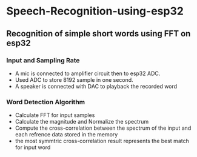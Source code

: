 # Speech-Recognition-using-esp32
## Recognition of simple short words using FFT on esp32


### Input and Sampling Rate
- A mic is connected to amplifier circuit then to esp32 ADC. 
- Used ADC to store 8192 sample in one second. 
- A speaker is connected with DAC to playback the recorded word

### Word Detection Algorithm
- Calculate FFT for input samples  
- Calculate the magnitude and Normalize the spectrum 
- Compute the cross-correlation between the spectrum of the input and each refrence data stored in the memory
- the most symmtric cross-correlation result represents the best match for input word
